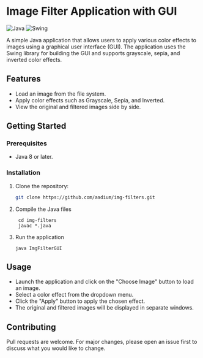 # Image Filter Application with GUI

![Java](https://img.shields.io/badge/Java-%3E%3D8-orange)
![Swing](https://img.shields.io/badge/Swing-GUI-orange)

A simple Java application that allows users to apply various color effects to images using a graphical user interface (GUI). The application uses the Swing library for building the GUI and supports grayscale, sepia, and inverted color effects.

## Features

- Load an image from the file system.
- Apply color effects such as Grayscale, Sepia, and Inverted.
- View the original and filtered images side by side.

## Getting Started

### Prerequisites

- Java 8 or later.

### Installation

1. Clone the repository:

   ```bash
   git clone https://github.com/aadium/img-filters.git
2. Compile the Java files

   ```
    cd img-filters
    javac *.java
3. Run the application

    ```
    java ImgFilterGUI
## Usage
- Launch the application and click on the "Choose Image" button to load an image.
- Select a color effect from the dropdown menu.
- Click the "Apply" button to apply the chosen effect.
- The original and filtered images will be displayed in separate windows.

## Contributing
Pull requests are welcome. For major changes, please open an issue first to discuss what you would like to change.

